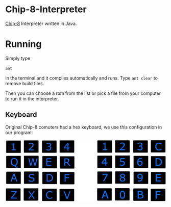 # Chip-8-Interpreter
[Chip-8](https://en.wikipedia.org/wiki/CHIP-8) Interpreter written in Java.

# Running
Simply type

`ant`

in the terminal and it compiles automatically and runs.
Type `ant clear` to remove build files.

Then you can choose a rom from the list or pick a file from your computer to run it in the interpreter.

## Keyboard

Original Chip-8 comuters had a hex keyboard, we use this configuration in our program:

![KEYBOARD](https://github.com/AkosSeres/Chip-8-Interpreter/blob/master/key.jpg)
